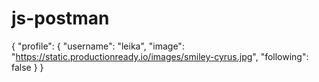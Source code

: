 # js-postman
{
    "profile": {
        "username": "leika",
        "image": "https://static.productionready.io/images/smiley-cyrus.jpg",
        "following": false
    }
}
